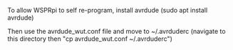 To allow WSPRpi to self re-program, install avrdude (sudo apt install avrdude)

Then use the avrdude_wut.conf file and move to ~/.avrduderc (navigate to this directory then "cp avrdude_wut.conf ~/.avrduderc")

